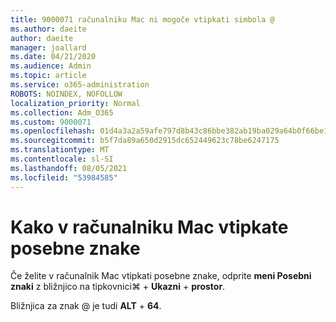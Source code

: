 ```yaml
---
title: 9000071 računalniku Mac ni mogoče vtipkati simbola @
ms.author: daeite
author: daeite
manager: joallard
ms.date: 04/21/2020
ms.audience: Admin
ms.topic: article
ms.service: o365-administration
ROBOTS: NOINDEX, NOFOLLOW
localization_priority: Normal
ms.collection: Adm_O365
ms.custom: 9000071
ms.openlocfilehash: 01d4a3a2a59afe797d8b43c86bbe382ab19ba029a64b0f66be11201201b9d319
ms.sourcegitcommit: b5f7da89a650d2915dc652449623c78be6247175
ms.translationtype: MT
ms.contentlocale: sl-SI
ms.lasthandoff: 08/05/2021
ms.locfileid: "53984585"
---
```

# <a name="how-to-type-special-characters-on-a-mac"></a>Kako v računalniku Mac vtipkate posebne znake

Če želite v računalnik Mac vtipkati posebne znake, odprite **meni Posebni znaki** z bližnjico na tipkovnici⌘   +  **Ukazni**  +  **prostor**.

Bližnjica za znak @ je tudi **ALT**  +  **64**.